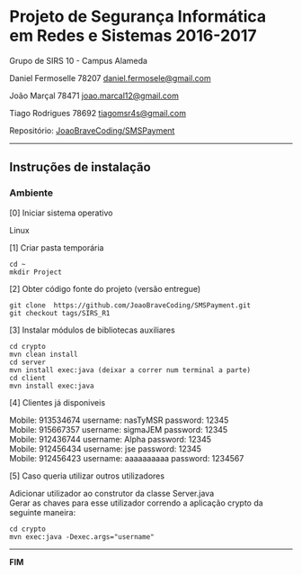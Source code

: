 # Projeto de Segurança Informática em Redes e Sistemas 2016-2017 #

Grupo de SIRS 10 - Campus Alameda

Daniel Fermoselle   78207 daniel.fermosele@gmail.com

João Marçal         78471 joao.marcal12@gmail.com

Tiago Rodrigues     78692 tiagomsr4s@gmail.com

Repositório:
[JoaoBraveCoding/SMSPayment](https://github.com/JoaoBraveCoding/SMSPayment)

-------------------------------------------------------------------------------

## Instruções de instalação 


### Ambiente

[0] Iniciar sistema operativo

Linux

[1] Criar pasta temporária

```
cd ~
mkdir Project
```

[2] Obter código fonte do projeto (versão entregue)

```
git clone  https://github.com/JoaoBraveCoding/SMSPayment.git
git checkout tags/SIRS_R1
```

[3] Instalar módulos de bibliotecas auxiliares

```
cd crypto
mvn clean install
cd server
mvn install exec:java (deixar a correr num terminal a parte)
cd client
mvn install exec:java

```

[4] Clientes já disponiveis

Mobile: 913534674 username: nasTyMSR   password: 12345  
Mobile: 915667357 username: sigmaJEM   password: 12345  
Mobile: 912436744 username: Alpha      password: 12345  
Mobile: 912456434 username: jse        password: 12345  
Mobile: 912456423 username: aaaaaaaaaa password: 1234567  
  
[5] Caso queria utilizar outros utilizadores

Adicionar utilizador ao construtor da classe Server.java  
Gerar as chaves para esse utilizador correndo a aplicação crypto da seguinte maneira:  
 
```
cd crypto
mvn exec:java -Dexec.args="username"

```
 
-------------------------------------------------------------------------------
**FIM**
